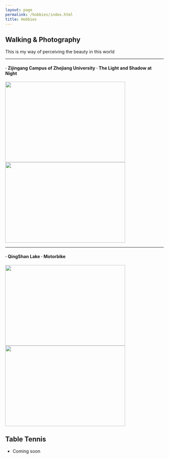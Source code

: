 ```yaml
---
layout: page
permalink: /hobbies/index.html
title: Hobbies
---
```



## Walking & Photography
This is my way of perceiving the beauty in this world


---
#### · Zijingang Campus of Zhejiang University · The Light and Shadow at Night

<img src="../blogs/web.assets/ZJG_Night/001.jpg" class="floatpic" width="381" height="256"> 
<img src="../blogs/web.assets/ZJG_Night/002.jpg" class="floatpic" width="381" height="256"> 

---
#### · QingShan Lake · Motorbike

<img src="../blogs/web.assets/QingShan_Lake/001.jpg" class="floatpic" width="381" height="256"> 
<img src="../blogs/web.assets/QingShan_Lake/003.jpg" class="floatpic" width="381" height="256"> 

## Table Tennis

- Coming soon
